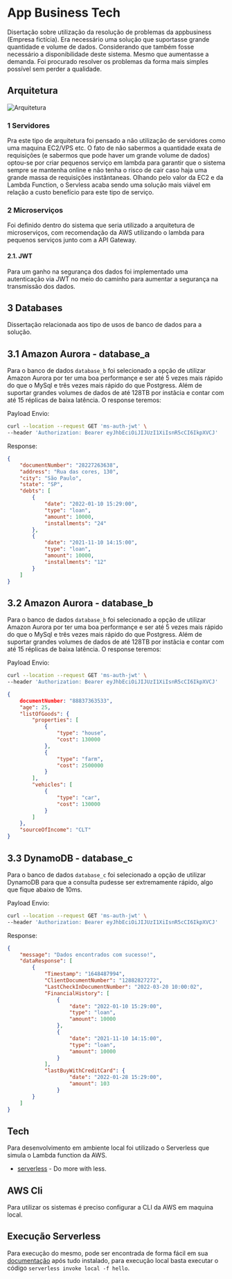 # App Business Tech
Disertação sobre utilização da resolução de problemas da appbusiness (Empresa fictícia). Era necessário uma solução que suportasse grande quantidade e volume de dados. Considerando que também fosse necessário a disponibilidade deste sistema. Mesmo que aumentasse a demanda. Foi procurado resolver os problemas da forma mais simples possível sem perder a qualidade.

## Arquitetura
![Arquitetura](https://i.ibb.co/3zDGW2H/techinical-test-drawio-1.png)

### 1 Servidores
Pra este tipo de arquitetura foi pensado a não utilização de servidores como uma maquina EC2/VPS etc. O fato de não sabermos a quantidade exata de requisições (e sabermos que pode haver um grande volume de dados) optou-se por criar pequenos serviço em lambda para garantir que o sistema sempre se mantenha online e não tenha o risco de cair caso haja uma grande massa de requisições instântaneas. Olhando pelo valor da EC2 e da Lambda Function, o Servless acaba sendo uma solução mais viável em relação a custo benefício para este tipo de serviço.

### 2 Microserviços
Foi definido dentro do sistema que seria utilizado a arquitetura de microserviços, com recomendação da AWS utilizando o lambda para pequenos serviços junto com a API Gateway.

#### 2.1. JWT
Para um ganho na segurança dos dados foi implementado uma autenticação via JWT no meio do caminho para aumentar a segurança na transmissão dos dados.

## 3 Databases
Dissertação relacionada aos tipo de usos de banco de dados para a solução.

## 3.1 Amazon Aurora - database_a
Para o banco de dados `database_b` foi selecionado a opção de utilizar Amazon Aurora por ter uma boa performançe e ser até 5 vezes mais rápido do que o MySql e três vezes mais rápido do que Postgress. Além de suportar grandes volumes de dados de até 128TB por instâcia e contar com até 15 réplicas de baixa latência. O response teremos:

Payload Envio:

```sh
curl --location --request GET 'ms-auth-jwt' \
--header 'Authorization: Bearer eyJhbEciOiJIJUzI1XiIsnR5cCI6IkpXVCJ'
```

Response: 

```json
{
    "documentNumber": "28227263638",
    "address": "Rua das cores, 130",
    "city": "São Paulo",
    "state": "SP",
    "debts": [
        {
            "date": "2022-01-10 15:29:00",
            "type": "loan",
            "amount": 10000,
            "installments": "24"
        },
        {
            "date": "2021-11-10 14:15:00",
            "type": "loan",
            "amount": 10000,
            "installments": "12"
        }
    ]
}
```

## 3.2 Amazon Aurora - database_b
Para o banco de dados `database_b` foi selecionado a opção de utilizar Amazon Aurora por ter uma boa performançe e ser até 5 vezes mais rápido do que o MySql e três vezes mais rápido do que Postgress. Além de suportar grandes volumes de dados de até 128TB por instâcia e contar com até 15 réplicas de baixa latência. O response teremos:

Payload Envio:

```sh
curl --location --request GET 'ms-auth-jwt' \
--header 'Authorization: Bearer eyJhbEciOiJIJUzI1XiIsnR5cCI6IkpXVCJ'
```

```json
{
    documentNumber: "88837363533",
    "age": 25,
    "listOfGoods": {
        "properties": [
            {
                "type": "house",
                "cost": 130000
            },
            {
                "type": "farm",
                "cost": 2500000
            }
        ],
        "vehicles": [
            {
                "type": "car",
                "cost": 130000
            }
        ]
    },
    "sourceOfIncome": "CLT"
}
```
## 3.3 DynamoDB - database_c

Para o banco de dados `database_c` foi selecionado a opção de utilizar DynamoDB para que a consulta pudesse ser extremamente rápido, algo que fique abaixo de 10ms.

Payload Envio:

```sh
curl --location --request GET 'ms-auth-jwt' \
--header 'Authorization: Bearer eyJhbEciOiJIJUzI1XiIsnR5cCI6IkpXVCJ'
```

Response:
```json
{
    "message": "Dados encontrados com sucesso!",
    "dataResponse": [
        {
            "Timestamp": "1648487994",
            "ClientDocumentNumber": "12882827272",
            "LastCheckInDocumentNumber": "2022-03-20 10:00:02",
            "FinancialHistory": [
                {
                    "date": "2022-01-10 15:29:00",
                    "type": "loan",
                    "amount": 10000
                },
                {
                    "date": "2021-11-10 14:15:00",
                    "type": "loan",
                    "amount": 10000
                }
            ],
            "lastBuyWithCreditCard": {
                    "date": "2022-01-28 15:29:00",
                    "amount": 103
                }
        }
    ]
}
```

## Tech

Para desenvolvimento em ambiente local foi utilizado o Serverless que simula o Lambda function da AWS.

- [serverless] - Do more with less.

## AWS Cli
Para utilizar os sistemas é preciso configurar a CLI da AWS em maquina local.

## Execução Serverless
Para execução do mesmo, pode ser encontrada de forma fácil em sua [documentação](https://www.serverless.com/framework/docs/getting-started) após tudo instalado, para execução local basta executar o código `serverless invoke local -f hello`.

[serverless]: <https://www.serverless.com/>
